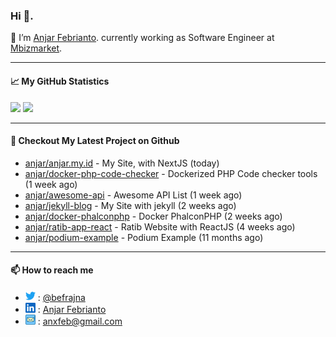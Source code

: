 ### Hi 👋.

 🔭 I’m [Anjar Febrianto](https://www.anjar.fun). currently working as Software Engineer at [Mbizmarket](https://www.mbizmarket.co.id). 

[]() 

---


#### 📈 My GitHub Statistics
<img src="https://github-readme-stats.vercel.app/api?username=anjar&show_icons=true&count_private=true&hide=contribs&cache_seconds=86400&theme=vision-friendly-dark&hide_title=true">

<img src="https://github-readme-stats.vercel.app/api/top-langs/?username=anjar&layout=compact&count=8&cache_seconds=86400&theme=vision-friendly-dark&hide=html,css">


---

#### 👷 Checkout My Latest Project on Github

- [anjar/anjar.my.id](https://github.com/anjar/anjar.my.id) - My Site, with NextJS (today)
- [anjar/docker-php-code-checker](https://github.com/anjar/docker-php-code-checker) - Dockerized PHP Code checker tools (1 week ago)
- [anjar/awesome-api](https://github.com/anjar/awesome-api) - Awesome API List (1 week ago)
- [anjar/jekyll-blog](https://github.com/anjar/jekyll-blog) - My Site with jekyll (2 weeks ago)
- [anjar/docker-phalconphp](https://github.com/anjar/docker-phalconphp) - Docker PhalconPHP (2 weeks ago)
- [anjar/ratib-app-react](https://github.com/anjar/ratib-app-react) - Ratib Website with ReactJS (4 weeks ago)
- [anjar/podium-example](https://github.com/anjar/podium-example) - Podium Example (11 months ago)


---
#### 📫 How to reach me
[](https://www.linkedin.com/in/anjar-febrianto/)

- <img  alt="Anjar Febrianto | Twitter"  width="16px"  src="https://raw.githubusercontent.com/anjar/anjar/master/assets/twitter.svg" /> : [@befrajna](https://twitter.com/befrajna)
- <img  alt="Anjar Febrianto | Linkedin"  width="16px" src="https://raw.githubusercontent.com/anjar/anjar/master/assets/linkedin.svg" /> : [Anjar Febrianto](https://www.linkedin.com/in/anjar-febrianto/)
- <img  alt="Anjar Febrianto | Email"  width="16px" src="https://raw.githubusercontent.com/anjar/anjar/master/assets/email-icon.svg" /> : [anxfeb@gmail.com](mailto://anxfeb@gmail.com)


